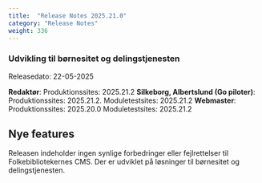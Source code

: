 ```yaml
---
title:  "Release Notes 2025.21.0"
category: "Release Notes"
weight: 336
---  
```


### Udvikling til børnesitet og delingstjenesten

Releasedato: 22-05-2025

**Redaktør**: Produktionssites: 2025.21.2
**Silkeborg, Albertslund (Go piloter)**: Produktionssites: 2025.21.2. Moduletestsites: 2025.21.2
**Webmaster**: Produktionssites: 2025.20.0 Moduletestsites: 2025.21.2

## Nye features
Releasen indeholder ingen synlige forbedringer eller fejlrettelser til Folkebibliotekernes CMS. Der er udviklet på løsninger til børnesitet og delingstjenesten.

